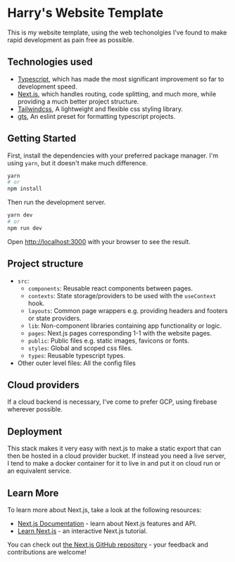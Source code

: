 # Harry's Website Template
This is my website template, using the web techonolgies I've found to make rapid development as pain free as possible.

## Technologies used
- [Typescript](https://www.typescriptlang.org/), which has made the most significant improvement so far to development speed.
- [Next.js](https://nextjs.org/), which handles routing, code splitting, and much more, while providing a much better project structure.
- [Tailwindcss](https://tailwindcss.com/), A lightweight and flexible css styling library.
- [gts](https://github.com/google/gts), An eslint preset for formatting typescript projects.

## Getting Started

First, install the dependencies with your preferred package manager. I'm using `yarn`, but it doesn't make much difference.
```bash
yarn
# or
npm install
```
Then run the development server.
```bash
yarn dev
# or
npm run dev
```

Open [http://localhost:3000](http://localhost:3000) with your browser to see the result.

## Project structure
- `src`:
  - `components`: Reusable react components between pages.
  - `contexts`: State storage/providers to be used with the `useContext` hook.
  - `layouts`: Common page wrappers e.g. providing headers and footers or state providers.
  - `lib`: Non-component libraries containing app functionality or logic.
  - `pages`: Next.js pages corresponding 1-1 with the website pages.
  - `public`: Public files e.g. static images, favicons or fonts.
  - `styles`: Global and scoped css files. 
  - `types`: Reusable typescript types.
- Other outer level files: All the config files

## Cloud providers
If a cloud backend is necessary, I've come to prefer GCP, using firebase wherever possible. 

## Deployment
This stack makes it very easy with next.js to make a static export that can then be hosted in a cloud provider bucket. If instead you
need a live server, I tend to make a docker container for it to live in and put it on cloud run or an equivalent service.

## Learn More

To learn more about Next.js, take a look at the following resources:

- [Next.js Documentation](https://nextjs.org/docs) - learn about Next.js features and API.
- [Learn Next.js](https://nextjs.org/learn) - an interactive Next.js tutorial.

You can check out [the Next.js GitHub repository](https://github.com/vercel/next.js/) - your feedback and contributions are welcome!
